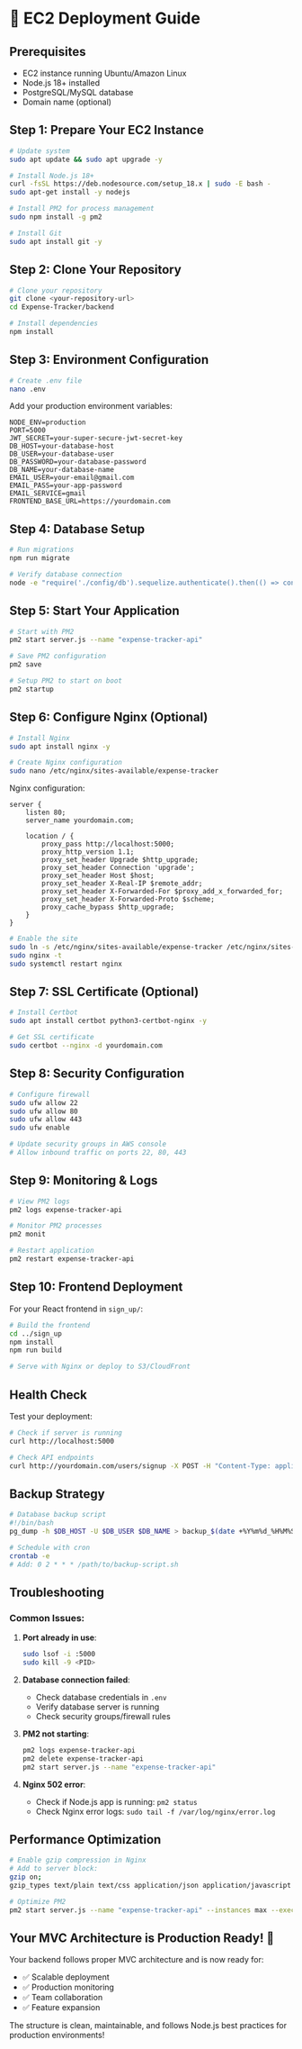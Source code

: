 # 🚀 EC2 Deployment Guide

## Prerequisites
- EC2 instance running Ubuntu/Amazon Linux
- Node.js 18+ installed
- PostgreSQL/MySQL database
- Domain name (optional)

## Step 1: Prepare Your EC2 Instance

```bash
# Update system
sudo apt update && sudo apt upgrade -y

# Install Node.js 18+
curl -fsSL https://deb.nodesource.com/setup_18.x | sudo -E bash -
sudo apt-get install -y nodejs

# Install PM2 for process management
sudo npm install -g pm2

# Install Git
sudo apt install git -y
```

## Step 2: Clone Your Repository

```bash
# Clone your repository
git clone <your-repository-url>
cd Expense-Tracker/backend

# Install dependencies
npm install
```

## Step 3: Environment Configuration

```bash
# Create .env file
nano .env
```

Add your production environment variables:
```env
NODE_ENV=production
PORT=5000
JWT_SECRET=your-super-secure-jwt-secret-key
DB_HOST=your-database-host
DB_USER=your-database-user
DB_PASSWORD=your-database-password
DB_NAME=your-database-name
EMAIL_USER=your-email@gmail.com
EMAIL_PASS=your-app-password
EMAIL_SERVICE=gmail
FRONTEND_BASE_URL=https://yourdomain.com
```

## Step 4: Database Setup

```bash
# Run migrations
npm run migrate

# Verify database connection
node -e "require('./config/db').sequelize.authenticate().then(() => console.log('DB Connected!')).catch(console.error)"
```

## Step 5: Start Your Application

```bash
# Start with PM2
pm2 start server.js --name "expense-tracker-api"

# Save PM2 configuration
pm2 save

# Setup PM2 to start on boot
pm2 startup
```

## Step 6: Configure Nginx (Optional)

```bash
# Install Nginx
sudo apt install nginx -y

# Create Nginx configuration
sudo nano /etc/nginx/sites-available/expense-tracker
```

Nginx configuration:
```nginx
server {
    listen 80;
    server_name yourdomain.com;

    location / {
        proxy_pass http://localhost:5000;
        proxy_http_version 1.1;
        proxy_set_header Upgrade $http_upgrade;
        proxy_set_header Connection 'upgrade';
        proxy_set_header Host $host;
        proxy_set_header X-Real-IP $remote_addr;
        proxy_set_header X-Forwarded-For $proxy_add_x_forwarded_for;
        proxy_set_header X-Forwarded-Proto $scheme;
        proxy_cache_bypass $http_upgrade;
    }
}
```

```bash
# Enable the site
sudo ln -s /etc/nginx/sites-available/expense-tracker /etc/nginx/sites-enabled/
sudo nginx -t
sudo systemctl restart nginx
```

## Step 7: SSL Certificate (Optional)

```bash
# Install Certbot
sudo apt install certbot python3-certbot-nginx -y

# Get SSL certificate
sudo certbot --nginx -d yourdomain.com
```

## Step 8: Security Configuration

```bash
# Configure firewall
sudo ufw allow 22
sudo ufw allow 80
sudo ufw allow 443
sudo ufw enable

# Update security groups in AWS console
# Allow inbound traffic on ports 22, 80, 443
```

## Step 9: Monitoring & Logs

```bash
# View PM2 logs
pm2 logs expense-tracker-api

# Monitor PM2 processes
pm2 monit

# Restart application
pm2 restart expense-tracker-api
```

## Step 10: Frontend Deployment

For your React frontend in `sign_up/`:

```bash
# Build the frontend
cd ../sign_up
npm install
npm run build

# Serve with Nginx or deploy to S3/CloudFront
```

## Health Check

Test your deployment:
```bash
# Check if server is running
curl http://localhost:5000

# Check API endpoints
curl http://yourdomain.com/users/signup -X POST -H "Content-Type: application/json" -d '{"name":"test","email":"test@test.com","phone":"1234567890","password":"123456"}'
```

## Backup Strategy

```bash
# Database backup script
#!/bin/bash
pg_dump -h $DB_HOST -U $DB_USER $DB_NAME > backup_$(date +%Y%m%d_%H%M%S).sql

# Schedule with cron
crontab -e
# Add: 0 2 * * * /path/to/backup-script.sh
```

## Troubleshooting

### Common Issues:

1. **Port already in use**:
   ```bash
   sudo lsof -i :5000
   sudo kill -9 <PID>
   ```

2. **Database connection failed**:
   - Check database credentials in `.env`
   - Verify database server is running
   - Check security groups/firewall rules

3. **PM2 not starting**:
   ```bash
   pm2 logs expense-tracker-api
   pm2 delete expense-tracker-api
   pm2 start server.js --name "expense-tracker-api"
   ```

4. **Nginx 502 error**:
   - Check if Node.js app is running: `pm2 status`
   - Check Nginx error logs: `sudo tail -f /var/log/nginx/error.log`

## Performance Optimization

```bash
# Enable gzip compression in Nginx
# Add to server block:
gzip on;
gzip_types text/plain text/css application/json application/javascript text/xml application/xml;

# Optimize PM2
pm2 start server.js --name "expense-tracker-api" --instances max --exec-mode cluster
```

## Your MVC Architecture is Production Ready! 🎉

Your backend follows proper MVC architecture and is now ready for:
- ✅ Scalable deployment
- ✅ Production monitoring
- ✅ Team collaboration
- ✅ Feature expansion

The structure is clean, maintainable, and follows Node.js best practices for production environments!
